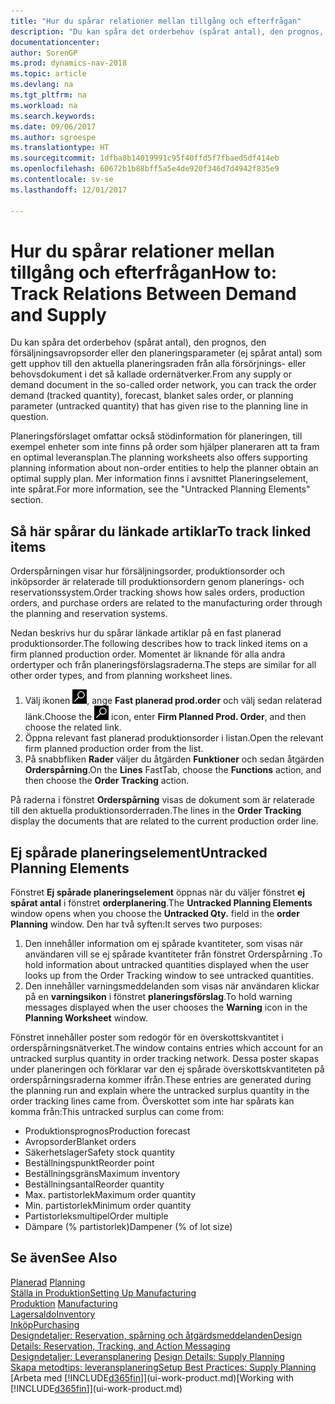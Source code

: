 ```yaml
---
title: "Hur du spårar relationer mellan tillgång och efterfrågan"
description: "Du kan spåra det orderbehov (spårat antal), den prognos, den försäljningsavropsorder eller den planeringsparameter (ej spårat antal) som gett upphov till den aktuella planeringsraden från alla försörjnings- eller behovsdokument i det så kallade ordernätverker."
documentationcenter: 
author: SorenGP
ms.prod: dynamics-nav-2018
ms.topic: article
ms.devlang: na
ms.tgt_pltfrm: na
ms.workload: na
ms.search.keywords: 
ms.date: 09/06/2017
ms.author: sgroespe
ms.translationtype: HT
ms.sourcegitcommit: 1dfba8b14019991c95f40ffd5f7fbaed5df414eb
ms.openlocfilehash: 60672b1b88bff5a5e4de920f346d7d4942f835e9
ms.contentlocale: sv-se
ms.lasthandoff: 12/01/2017

---
```

# <a name="how-to-track-relations-between-demand-and-supply"></a><span data-ttu-id="4a9a1-103">Hur du spårar relationer mellan tillgång och efterfrågan</span><span class="sxs-lookup"><span data-stu-id="4a9a1-103">How to: Track Relations Between Demand and Supply</span></span>
<span data-ttu-id="4a9a1-104">Du kan spåra det orderbehov (spårat antal), den prognos, den försäljningsavropsorder eller den planeringsparameter (ej spårat antal) som gett upphov till den aktuella planeringsraden från alla försörjnings- eller behovsdokument i det så kallade ordernätverker.</span><span class="sxs-lookup"><span data-stu-id="4a9a1-104">From any supply or demand document in the so-called order network, you can track the order demand (tracked quantity), forecast, blanket sales order, or planning parameter (untracked quantity) that has given rise to the planning line in question.</span></span>

<span data-ttu-id="4a9a1-105">Planeringsförslaget omfattar också stödinformation för planeringen, till exempel enheter som inte finns på order som hjälper planeraren att ta fram en optimal leveransplan.</span><span class="sxs-lookup"><span data-stu-id="4a9a1-105">The planning worksheets also offers supporting planning information about non-order entities to help the planner obtain an optimal supply plan.</span></span> <span data-ttu-id="4a9a1-106">Mer information finns i avsnittet Planeringselement, inte spårat.</span><span class="sxs-lookup"><span data-stu-id="4a9a1-106">For more information, see the "Untracked Planning Elements" section.</span></span>

## <a name="to-track-linked-items"></a><span data-ttu-id="4a9a1-107">Så här spårar du länkade artiklar</span><span class="sxs-lookup"><span data-stu-id="4a9a1-107">To track linked items</span></span>
<span data-ttu-id="4a9a1-108">Orderspårningen visar hur försäljningsorder, produktionsorder och inköpsorder är relaterade till produktionsordern genom planerings- och reservationssystem.</span><span class="sxs-lookup"><span data-stu-id="4a9a1-108">Order tracking shows how sales orders, production orders, and purchase orders are related to the manufacturing order through the planning and reservation systems.</span></span>

<span data-ttu-id="4a9a1-109">Nedan beskrivs hur du spårar länkade artiklar på en fast planerad produktionsorder.</span><span class="sxs-lookup"><span data-stu-id="4a9a1-109">The following describes how to track linked items on a firm planned production order.</span></span> <span data-ttu-id="4a9a1-110">Momentet är liknande för alla andra ordertyper och från planeringsförslagsraderna.</span><span class="sxs-lookup"><span data-stu-id="4a9a1-110">The steps are similar for all other order types, and from planning worksheet lines.</span></span>

1. <span data-ttu-id="4a9a1-111">Välj ikonen ![Söka efter sida eller rapport](media/ui-search/search_small.png "ikonen Söka efter sida eller rapport"), ange **Fast planerad prod.order** och välj sedan relaterad länk.</span><span class="sxs-lookup"><span data-stu-id="4a9a1-111">Choose the ![Search for Page or Report](media/ui-search/search_small.png "Search for Page or Report icon") icon, enter **Firm Planned Prod. Order**, and then choose the related link.</span></span>
2. <span data-ttu-id="4a9a1-112">Öppna relevant fast planerad produktionsorder i listan.</span><span class="sxs-lookup"><span data-stu-id="4a9a1-112">Open the relevant firm planned production order from the list.</span></span>
3. <span data-ttu-id="4a9a1-113">På snabbfliken **Rader** väljer du åtgärden **Funktioner** och sedan åtgärden **Orderspårning**.</span><span class="sxs-lookup"><span data-stu-id="4a9a1-113">On the **Lines** FastTab, choose the **Functions** action, and then choose the **Order Tracking** action.</span></span>

<span data-ttu-id="4a9a1-114">På raderna i fönstret **Orderspårning** visas de dokument som är relaterade till den aktuella produktionsorderraden.</span><span class="sxs-lookup"><span data-stu-id="4a9a1-114">The lines in the **Order Tracking** display the documents that are related to the current production order line.</span></span>

## <a name="untracked-planning-elements"></a><span data-ttu-id="4a9a1-115">Ej spårade planeringselement</span><span class="sxs-lookup"><span data-stu-id="4a9a1-115">Untracked Planning Elements</span></span>
<span data-ttu-id="4a9a1-116">Fönstret **Ej spårade planeringselement** öppnas när du väljer fönstret **ej spårat antal** i fönstret **orderplanering**.</span><span class="sxs-lookup"><span data-stu-id="4a9a1-116">The **Untracked Planning Elements** window opens when you choose the **Untracked Qty.** field in the **order Planning** window.</span></span> <span data-ttu-id="4a9a1-117">Den har två syften:</span><span class="sxs-lookup"><span data-stu-id="4a9a1-117">It serves two purposes:</span></span>

1. <span data-ttu-id="4a9a1-118">Den innehåller information om ej spårade kvantiteter, som visas när användaren vill se ej spårade kvantiteter från fönstret Orderspårning .</span><span class="sxs-lookup"><span data-stu-id="4a9a1-118">To hold information about untracked quantities displayed when the user looks up from the Order Tracking window to see untracked quantities.</span></span>
2. <span data-ttu-id="4a9a1-119">Den innehåller varningsmeddelanden som visas när användaren klickar på en **varningsikon** i fönstret **planeringsförslag**.</span><span class="sxs-lookup"><span data-stu-id="4a9a1-119">To hold warning messages displayed when the user chooses the **Warning** icon in the **Planning Worksheet** window.</span></span>

<span data-ttu-id="4a9a1-120">Fönstret innehåller poster som redogör för en överskottskvantitet i orderspårningsnätverket.</span><span class="sxs-lookup"><span data-stu-id="4a9a1-120">The window contains entries which account for an untracked surplus quantity in order tracking network.</span></span> <span data-ttu-id="4a9a1-121">Dessa poster skapas under planeringen och förklarar var den ej spårade överskottskvantiteten på orderspårningsraderna kommer ifrån.</span><span class="sxs-lookup"><span data-stu-id="4a9a1-121">These entries are generated during the planning run and explain where the untracked surplus quantity in the order tracking lines came from.</span></span> <span data-ttu-id="4a9a1-122">Överskottet som inte har spårats kan komma från:</span><span class="sxs-lookup"><span data-stu-id="4a9a1-122">This untracked surplus can come from:</span></span>

- <span data-ttu-id="4a9a1-123">Produktionsprognos</span><span class="sxs-lookup"><span data-stu-id="4a9a1-123">Production forecast</span></span>
- <span data-ttu-id="4a9a1-124">Avropsorder</span><span class="sxs-lookup"><span data-stu-id="4a9a1-124">Blanket orders</span></span>
- <span data-ttu-id="4a9a1-125">Säkerhetslager</span><span class="sxs-lookup"><span data-stu-id="4a9a1-125">Safety stock quantity</span></span>
- <span data-ttu-id="4a9a1-126">Beställningspunkt</span><span class="sxs-lookup"><span data-stu-id="4a9a1-126">Reorder point</span></span>
- <span data-ttu-id="4a9a1-127">Beställningsgräns</span><span class="sxs-lookup"><span data-stu-id="4a9a1-127">Maximum inventory</span></span>
- <span data-ttu-id="4a9a1-128">Beställningsantal</span><span class="sxs-lookup"><span data-stu-id="4a9a1-128">Reorder quantity</span></span>
- <span data-ttu-id="4a9a1-129">Max. partistorlek</span><span class="sxs-lookup"><span data-stu-id="4a9a1-129">Maximum order quantity</span></span>
- <span data-ttu-id="4a9a1-130">Min. partistorlek</span><span class="sxs-lookup"><span data-stu-id="4a9a1-130">Minimum order quantity</span></span>
- <span data-ttu-id="4a9a1-131">Partistorleksmultipel</span><span class="sxs-lookup"><span data-stu-id="4a9a1-131">Order multiple</span></span>
- <span data-ttu-id="4a9a1-132">Dämpare (% partistorlek)</span><span class="sxs-lookup"><span data-stu-id="4a9a1-132">Dampener (% of lot size)</span></span>

## <a name="see-also"></a><span data-ttu-id="4a9a1-133">Se även</span><span class="sxs-lookup"><span data-stu-id="4a9a1-133">See Also</span></span>  
<span data-ttu-id="4a9a1-134">[Planerad](production-planning.md) </span><span class="sxs-lookup"><span data-stu-id="4a9a1-134">[Planning](production-planning.md) </span></span>  
[<span data-ttu-id="4a9a1-135">Ställa in Produktion</span><span class="sxs-lookup"><span data-stu-id="4a9a1-135">Setting Up Manufacturing</span></span>](production-configure-production-processes.md)  
<span data-ttu-id="4a9a1-136">[Produktion](production-manage-manufacturing.md)  </span><span class="sxs-lookup"><span data-stu-id="4a9a1-136">[Manufacturing](production-manage-manufacturing.md)  </span></span>  
[<span data-ttu-id="4a9a1-137">Lagersaldo</span><span class="sxs-lookup"><span data-stu-id="4a9a1-137">Inventory</span></span>](inventory-manage-inventory.md)  
[<span data-ttu-id="4a9a1-138">Inköp</span><span class="sxs-lookup"><span data-stu-id="4a9a1-138">Purchasing</span></span>](purchasing-manage-purchasing.md)  
[<span data-ttu-id="4a9a1-139">Designdetaljer: Reservation, spårning och åtgärdsmeddelanden</span><span class="sxs-lookup"><span data-stu-id="4a9a1-139">Design Details: Reservation, Tracking, and Action Messaging</span></span>](design-details-reservation-order-tracking-and-action-messaging.md)  
<span data-ttu-id="4a9a1-140">[Designdetaljer: Leveransplanering](design-details-supply-planning.md) </span><span class="sxs-lookup"><span data-stu-id="4a9a1-140">[Design Details: Supply Planning](design-details-supply-planning.md) </span></span>  
[<span data-ttu-id="4a9a1-141">Skapa metodtips: leveransplanering</span><span class="sxs-lookup"><span data-stu-id="4a9a1-141">Setup Best Practices: Supply Planning</span></span>](setup-best-practices-supply-planning.md)  
<span data-ttu-id="4a9a1-142">[Arbeta med [!INCLUDE[d365fin](includes/d365fin_md.md)]](ui-work-product.md)</span><span class="sxs-lookup"><span data-stu-id="4a9a1-142">[Working with [!INCLUDE[d365fin](includes/d365fin_md.md)]](ui-work-product.md)</span></span>

